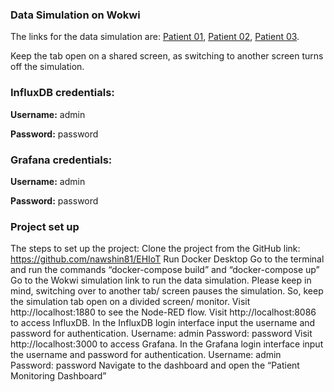 ### Data Simulation on Wokwi ###

The links for the data simulation are:
[Patient 01](https://wokwi.com/projects/385760899767485441),
[Patient 02](https://wokwi.com/projects/387557103064099841),
[Patient 03](https://wokwi.com/projects/387557203386612737).

Keep the tab open on a shared screen, as switching to another screen turns off the simulation.

### InfluxDB credentials: ###

**Username:** admin

**Password:** password

### Grafana credentials: ###

**Username:** admin

**Password:** password

### Project set up ###
The steps to set up the project:
Clone the project from the GitHub link: https://github.com/nawshin81/EHIoT
Run Docker Desktop
Go to the terminal and run the commands “docker-compose build” and “docker-compose up”
Go to the Wokwi simulation link to run the data simulation. Please keep in mind, switching over to another tab/ screen pauses the simulation. So, keep the simulation tab open on a divided screen/ monitor.
Visit http://localhost:1880 to see the Node-RED flow.
Visit http://localhost:8086 to access InfluxDB.
In the InfluxDB login interface input the username and password for authentication.
Username: admin
Password: password
Visit http://localhost:3000 to access Grafana.
In the Grafana login interface input the username and password for authentication.
Username: admin
Password: password
Navigate to the dashboard and open the “Patient Monitoring Dashboard”


